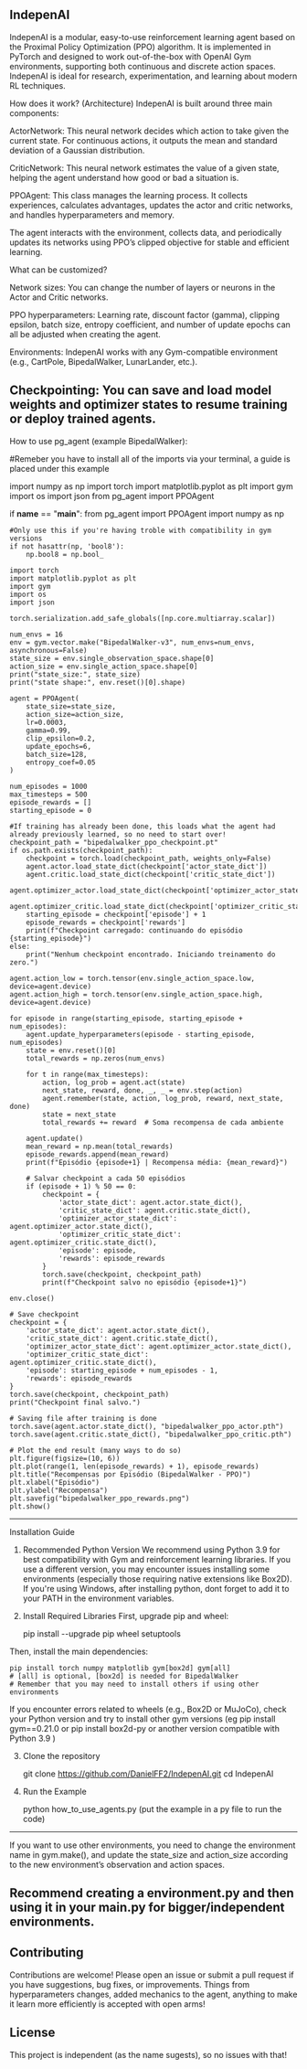 IndepenAI
----------------------------------------------------------------------------------------------------------------------------------
IndepenAI is a modular, easy-to-use reinforcement learning agent based on the Proximal Policy Optimization (PPO) algorithm. 
It is implemented in PyTorch and designed to work out-of-the-box with OpenAI Gym environments, 
supporting both continuous and discrete action spaces. 
IndepenAI is ideal for research, experimentation, and learning about modern RL techniques.

How does it work? (Architecture)
IndepenAI is built around three main components:

ActorNetwork:
This neural network decides which action to take given the current state. 
For continuous actions, it outputs the mean and standard deviation of a Gaussian distribution.

CriticNetwork:
This neural network estimates the value of a given state, helping the agent understand how good or bad a situation is.

PPOAgent:
This class manages the learning process. 
It collects experiences, calculates advantages, updates the actor and critic networks, and handles hyperparameters and memory.

The agent interacts with the environment, collects data, and periodically updates its networks using 
PPO’s clipped objective for stable and efficient learning.

What can be customized?

Network sizes:
You can change the number of layers or neurons in the Actor and Critic networks.

PPO hyperparameters:
Learning rate, discount factor (gamma), clipping epsilon, batch size, entropy coefficient, and number of update epochs can all be adjusted when creating the agent.

Environments:
IndepenAI works with any Gym-compatible environment (e.g., CartPole, BipedalWalker, LunarLander, etc.).

Checkpointing:
You can save and load model weights and optimizer states to resume training or deploy trained agents.
----------------------------------------------------------------------------------------------------------------------------------
How to use pg_agent (example BipedalWalker):

#Remeber you have to install all of the imports via your terminal, a guide is placed under this example

import numpy as np
import torch
import matplotlib.pyplot as plt
import gym
import os
import json
from pg_agent import PPOAgent

if __name__ == "__main__":
    from pg_agent import PPOAgent
    import numpy as np

    #Only use this if you're having troble with compatibility in gym versions
    if not hasattr(np, 'bool8'):
        np.bool8 = np.bool_ 

    import torch
    import matplotlib.pyplot as plt
    import gym
    import os
    import json
    
    torch.serialization.add_safe_globals([np.core.multiarray.scalar])

    num_envs = 16
    env = gym.vector.make("BipedalWalker-v3", num_envs=num_envs, asynchronous=False)
    state_size = env.single_observation_space.shape[0]
    action_size = env.single_action_space.shape[0]
    print("state_size:", state_size)
    print("state shape:", env.reset()[0].shape)

    agent = PPOAgent(
        state_size=state_size,
        action_size=action_size,
        lr=0.0003,
        gamma=0.99,
        clip_epsilon=0.2,
        update_epochs=6,
        batch_size=128,
        entropy_coef=0.05
    )

    num_episodes = 1000
    max_timesteps = 500
    episode_rewards = []
    starting_episode = 0

    #If training has already been done, this loads what the agent had already previously learned, so no need to start over! 
    checkpoint_path = "bipedalwalker_ppo_checkpoint.pt"
    if os.path.exists(checkpoint_path):
        checkpoint = torch.load(checkpoint_path, weights_only=False)
        agent.actor.load_state_dict(checkpoint['actor_state_dict'])
        agent.critic.load_state_dict(checkpoint['critic_state_dict'])
        agent.optimizer_actor.load_state_dict(checkpoint['optimizer_actor_state_dict'])
        agent.optimizer_critic.load_state_dict(checkpoint['optimizer_critic_state_dict'])
        starting_episode = checkpoint['episode'] + 1
        episode_rewards = checkpoint['rewards']
        print(f"Checkpoint carregado: continuando do episódio {starting_episode}")
    else:
        print("Nenhum checkpoint encontrado. Iniciando treinamento do zero.")

    agent.action_low = torch.tensor(env.single_action_space.low, device=agent.device)
    agent.action_high = torch.tensor(env.single_action_space.high, device=agent.device)

    for episode in range(starting_episode, starting_episode + num_episodes):
        agent.update_hyperparameters(episode - starting_episode, num_episodes)
        state = env.reset()[0]
        total_rewards = np.zeros(num_envs)
        
        for t in range(max_timesteps):
            action, log_prob = agent.act(state)
            next_state, reward, done, _, _ = env.step(action)
            agent.remember(state, action, log_prob, reward, next_state, done)
            state = next_state
            total_rewards += reward  # Soma recompensa de cada ambiente

        agent.update()
        mean_reward = np.mean(total_rewards)
        episode_rewards.append(mean_reward)
        print(f"Episódio {episode+1} | Recompensa média: {mean_reward}")
        
        # Salvar checkpoint a cada 50 episódios
        if (episode + 1) % 50 == 0:
            checkpoint = {
                'actor_state_dict': agent.actor.state_dict(),
                'critic_state_dict': agent.critic.state_dict(),
                'optimizer_actor_state_dict': agent.optimizer_actor.state_dict(),
                'optimizer_critic_state_dict': agent.optimizer_critic.state_dict(),
                'episode': episode,
                'rewards': episode_rewards
            }
            torch.save(checkpoint, checkpoint_path)
            print(f"Checkpoint salvo no episódio {episode+1}")

    env.close()

    # Save checkpoint
    checkpoint = {
        'actor_state_dict': agent.actor.state_dict(),
        'critic_state_dict': agent.critic.state_dict(),
        'optimizer_actor_state_dict': agent.optimizer_actor.state_dict(),
        'optimizer_critic_state_dict': agent.optimizer_critic.state_dict(),
        'episode': starting_episode + num_episodes - 1,
        'rewards': episode_rewards
    }
    torch.save(checkpoint, checkpoint_path)
    print("Checkpoint final salvo.")

    # Saving file after training is done
    torch.save(agent.actor.state_dict(), "bipedalwalker_ppo_actor.pth")
    torch.save(agent.critic.state_dict(), "bipedalwalker_ppo_critic.pth")

    # Plot the end result (many ways to do so)
    plt.figure(figsize=(10, 6))
    plt.plot(range(1, len(episode_rewards) + 1), episode_rewards)
    plt.title("Recompensas por Episódio (BipedalWalker - PPO)")
    plt.xlabel("Episódio")
    plt.ylabel("Recompensa")
    plt.savefig("bipedalwalker_ppo_rewards.png")
    plt.show()

----------------------------------------------------------------------------------------------------------------------------------

Installation Guide
1. Recommended Python Version
We recommend using Python 3.9 for best compatibility with Gym and reinforcement learning libraries.
If you use a different version, you may encounter issues installing some environments (especially those requiring native extensions like Box2D).
If you're using Windows, after installing python, dont forget to add it to your PATH in the environment variables.

2. Install Required Libraries
First, upgrade pip and wheel:

    pip install --upgrade pip wheel setuptools

Then, install the main dependencies:

    pip install torch numpy matplotlib gym[box2d] gym[all]  
    # [all] is optional, [box2d] is needed for BipedalWalker
    # Remember that you may need to install others if using other environments

If you encounter errors related to wheels (e.g., Box2D or MuJoCo), check your Python version and try to install other gym versions 
    (eg pip install gym==0.21.0 or pip install box2d-py or another version compatible with Python 3.9 )

3. Clone the repository

    git clone https://github.com/DanielFF2/IndepenAI.git
    cd IndepenAI

4. Run the Example

    python how_to_use_agents.py (put the example in a py file to run the code)
----------------------------------------------------------------------------------------------------------------------------------
If you want to use other environments, you need to change the environment name in gym.make(), 
and update the state_size and action_size according to the new environment’s observation and action spaces.

Recommend creating a environment.py and then using it in your main.py for bigger/independent environments.
----------------------------------------------------------------------------------------------------------------------------------
## Contributing

Contributions are welcome!
Please open an issue or submit a pull request if you have suggestions, bug fixes, or improvements.
Things from hyperparameters changes, added mechanics to the agent, 
anything to make it learn more efficiently is accepted with open arms!

## License

This project is independent (as the name sugests), so no issues with that!
